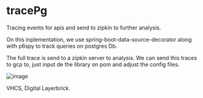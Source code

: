# tracePg


Tracing events for apis and send to zipkin to further analysis.

On this inplementation, we use spring-boot-data-source-decorator along with p6spy to track queries on postgres Db. 

The full trace is send to a zipkin server to analysis. We can send this traces to gcp to, just input de the library on pom and adjust the config files.


![image](https://user-images.githubusercontent.com/14945326/111716545-04cb2b00-8835-11eb-8dbb-69ae996d45d5.png)



VHCS, Digital Layerbrick.
